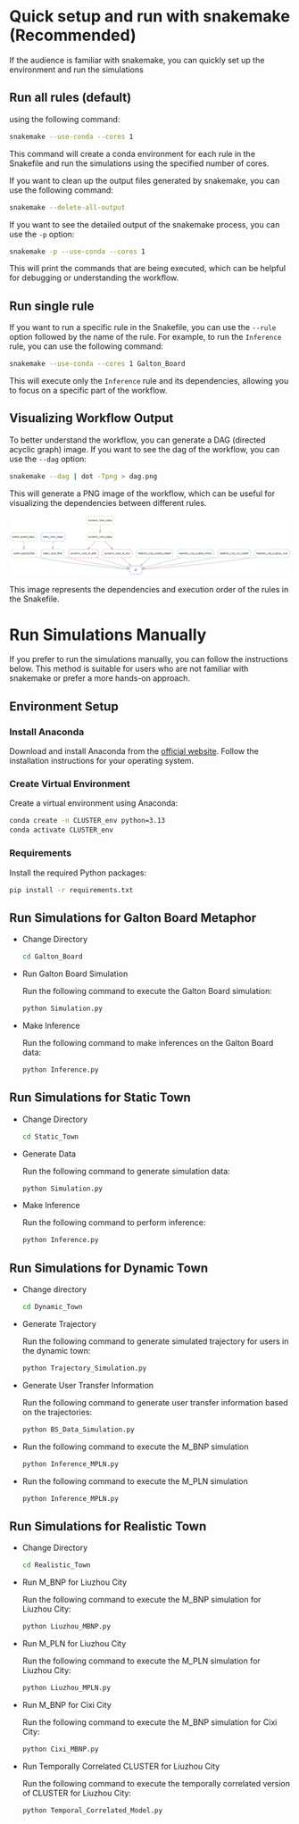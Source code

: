 
# Quick setup and run with snakemake (Recommended)
If the audience is familiar with snakemake, you can quickly set up the environment and run the simulations
## Run all rules (default)
using the following command:
```bash
snakemake --use-conda --cores 1
```
This command will create a conda environment for each rule in the Snakefile and run the simulations using the specified number of cores.

If you want to clean up the output files generated by snakemake, you can use the following command:
```bash
snakemake --delete-all-output
```

If you want to see the detailed output of the snakemake process, you can use the `-p` option:
```bash
snakemake -p --use-conda --cores 1
```
This will print the commands that are being executed, which can be helpful for debugging or understanding the workflow.

## Run single rule
If you want to run a specific rule in the Snakefile, you can use the `--rule` option followed by the name of the rule. For example, to run the `Inference` rule, you can use the following command:
```bash
snakemake --use-conda --cores 1 Galton_Board
```
This will execute only the `Inference` rule and its dependencies, allowing you to focus on a specific part of the workflow.



## Visualizing Workflow Output

To better understand the workflow, you can generate a DAG (directed acyclic graph) image. If you want to see the dag  of the workflow, you can use the `--dag` option:
```bash
snakemake --dag | dot -Tpng > dag.png
```
This will generate a PNG image of the workflow, which can be useful for visualizing the dependencies between different rules.


![Workflow DAG](dag.png)

This image represents the dependencies and execution order of the rules in the Snakefile.


# Run Simulations Manually
If you prefer to run the simulations manually, you can follow the instructions below. This method is suitable for users who are not familiar with snakemake or prefer a more hands-on approach.
## Environment Setup
### Install Anaconda
Download and install Anaconda from the [official website](https://www.anaconda.com/). Follow the installation instructions for your operating system.


### Create Virtual Environment

Create a virtual environment using Anaconda:
```bash
conda create -n CLUSTER_env python=3.13
conda activate CLUSTER_env
```

### Requirements
Install the required Python packages:
```bash
pip install -r requirements.txt
```
## Run Simulations for Galton Board Metaphor

* Change Directory
    ```bash
    cd Galton_Board
    ```

* Run Galton Board Simulation

    Run the following command to execute the Galton Board simulation:
    ```bash
    python Simulation.py
    ```

* Make Inference

    Run the following command to make inferences on the Galton Board data:
    ```bash
    python Inference.py

## Run Simulations for Static Town
* Change Directory
    ```bash
    cd Static_Town
    ```
* Generate Data

    Run the following command to generate simulation data:
    ```bash
    python Simulation.py
    ```
* Make Inference

    Run the following command to perform inference:
    ```bash
    python Inference.py
    ```

## Run Simulations for Dynamic Town
* Change directory
    ```bash
    cd Dynamic_Town
    ```
* Generate Trajectory

    Run the following command to generate simulated trajectory for users in the dynamic town:
    ```bash
    python Trajectory_Simulation.py
    ```
* Generate User Transfer Information

    Run the following command to generate user transfer information based on the trajectories:
    ```bash
    python BS_Data_Simulation.py
    ```
* Run the following command to execute the M_BNP simulation
    ```bash
    python Inference_MPLN.py
    ```
* Run the following command to execute the M_PLN simulation
    ```bash
    python Inference_MPLN.py
    ```

## Run Simulations for Realistic Town

* Change Directory
    ```bash
    cd Realistic_Town
    ```
* Run M_BNP for Liuzhou City

    Run the following command to execute the M_BNP simulation for Liuzhou City:
    ```bash
    python Liuzhou_MBNP.py
    ```

* Run M_PLN for Liuzhou City

    Run the following command to execute the M_PLN simulation for Liuzhou City:
    ```bash
    python Liuzhou_MPLN.py
    ```

* Run M_BNP for Cixi City

    Run the following command to execute the M_BNP simulation for Cixi City:
    ```bash
    python Cixi_MBNP.py
    ```

* Run Temporally Correlated CLUSTER for Liuzhou City

    Run the following command to execute the temporally correlated version of CLUSTER for Liuzhou City:
    ```bash
    python Temporal_Correlated_Model.py
    ```